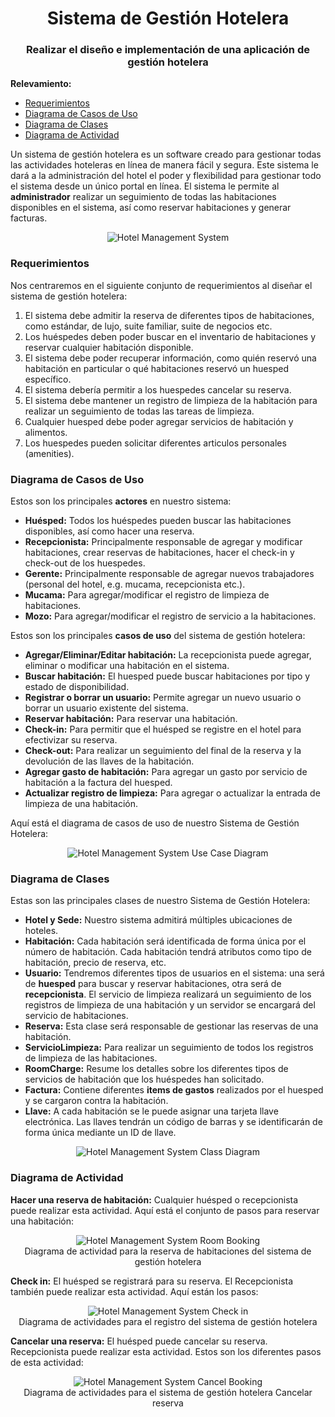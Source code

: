 <h1 align="center">Sistema de Gestión Hotelera</h1>
<h3 align="center">Realizar el diseño e implementación de una aplicación de gestión hotelera</h3>

**Relevamiento:**

* [Requerimientos](#requerimientos)
* [Diagrama de Casos de Uso](#diagrama-de-casos-de-uso)
* [Diagrama de Clases](#diagrama-de-clases)
* [Diagrama de Actividad](#diagrama-de-actividad)

Un sistema de gestión hotelera es un software creado para gestionar todas las actividades hoteleras en línea de manera fácil y segura. Este sistema le dará a la administración del hotel el poder y flexibilidad para gestionar todo el sistema desde un único portal en línea. El sistema le permite al **administrador** realizar un seguimiento de todas las habitaciones disponibles en el sistema, así como reservar habitaciones y generar facturas.

<p align="center">
    <img src="https://github.com/ET12Objetos/TrabajoPracticoIntegrador/blob/main/diagramas/sistema-de-gestion-hotelera/hotel-management-system.png" alt="Hotel Management System">
</p>

### Requerimientos

Nos centraremos en el siguiente conjunto de requerimientos al diseñar el sistema de gestión hotelera:

1. El sistema debe admitir la reserva de diferentes tipos de habitaciones, como estándar, de lujo, suite familiar, suite de negocios etc.
2. Los huéspedes deben poder buscar en el inventario de habitaciones y reservar cualquier habitación disponible.
3. El sistema debe poder recuperar información, como quién reservó una habitación en particular o qué habitaciones reservó un huesped específico.
4. El sistema debería permitir a los huespedes cancelar su reserva.
5. El sistema debe mantener un registro de limpieza de la habitación para realizar un seguimiento de todas las tareas de limpieza.
6. Cualquier huesped debe poder agregar servicios de habitación y alimentos.
7. Los huespedes pueden solicitar diferentes articulos personales (amenities).


### Diagrama de Casos de Uso

Estos son los principales **actores** en nuestro sistema:

* **Huésped:** Todos los huéspedes pueden buscar las habitaciones disponibles, así como hacer una reserva.
* **Recepcionista:** Principalmente responsable de agregar y modificar habitaciones, crear reservas de habitaciones, hacer el check-in y check-out de los huespedes.
* **Gerente:** Principalmente responsable de agregar nuevos trabajadores (personal del hotel, e.g. mucama, recepcionista etc.).
* **Mucama:** Para agregar/modificar el registro de limpieza de habitaciones.
* **Mozo:** Para agregar/modificar el registro de servicio a la habitaciones.

Estos son los principales **casos de uso** del sistema de gestión hotelera:

* **Agregar/Eliminar/Editar habitación:** La recepcionista puede agregar, eliminar o modificar una habitación en el sistema.
* **Buscar habitación:** El huesped puede buscar habitaciones por tipo y estado de disponibilidad.
* **Registrar o borrar un usuario:** Permite agregar un nuevo usuario o borrar un usuario existente del sistema.
* **Reservar habitación:** Para reservar una habitación.
* **Check-in:** Para permitir que el huésped se registre en el hotel para efectivizar su reserva.
* **Check-out:** Para realizar un seguimiento del final de la reserva y la devolución de las llaves de la habitación.
* **Agregar gasto de habitación:** Para agregar un gasto por servicio de habitación a la factura del huesped.
* **Actualizar registro de limpieza:** Para agregar o actualizar la entrada de limpieza de una habitación.

Aquí está el diagrama de casos de uso de nuestro Sistema de Gestión Hotelera:

<p align="center">
    <img src="https://github.com/ET12Objetos/TrabajoPracticoIntegrador/blob/main/diagramas/sistema-de-gestion-hotelera/usecase.drawio.svg" alt="Hotel Management System Use Case Diagram">
</p>

### Diagrama de Clases

Estas son las principales clases de nuestro Sistema de Gestión Hotelera:

* **Hotel y Sede:** Nuestro sistema admitirá múltiples ubicaciones de hoteles.
* **Habitación:** Cada habitación será identificada de forma única por el número de habitación. Cada habitación tendrá atributos como tipo de habitación, precio de reserva, etc.
* **Usuario:** Tendremos diferentes tipos de usuarios en el sistema: una será de **huesped** para buscar y reservar habitaciones, otra será de **recepcionista**. El servicio de limpieza realizará un seguimiento de los registros de limpieza de una habitación y un servidor se encargará del servicio de habitaciones.
* **Reserva:** Esta clase será responsable de gestionar las reservas de una habitación.
* **ServicioLimpieza:** Para realizar un seguimiento de todos los registros de limpieza de las habitaciones.
* **RoomCharge:** Resume los detalles sobre los diferentes tipos de servicios de habitación que los huéspedes han solicitado.
* **Factura:** Contiene diferentes **items de gastos** realizados por el huesped y se cargaron contra la habitación.
* **Llave:** A cada habitación se le puede asignar una tarjeta llave electrónica. Las llaves tendrán un código de barras y se identificarán de forma única mediante un ID de llave.

<p align="center">
    <img src="https://github.com/ET12Objetos/TrabajoPracticoIntegrador/blob/main/diagramas/sistema-de-gestion-hotelera/class.drawio.svg" alt="Hotel Management System Class Diagram">
</p>

### Diagrama de Actividad

**Hacer una reserva de habitación:** Cualquier huésped o recepcionista puede realizar esta actividad. Aquí está el conjunto de pasos para reservar una habitación:

<p align="center">
    <img src="https://github.com/ET12Objetos/TrabajoPracticoIntegrador/blob/main/diagramas/sistema-de-gestion-hotelera/hms-room-booking-activity-diagram.svg" alt="Hotel Management System Room Booking">
    <br />
    Diagrama de actividad para la reserva de habitaciones del sistema de gestión hotelera
</p>

**Check in:** El huésped se registrará para su reserva. El Recepcionista también puede realizar esta actividad. Aquí están los pasos:

<p align="center">
    <img src="https://github.com/ET12Objetos/TrabajoPracticoIntegrador/blob/main/diagramas/sistema-de-gestion-hotelera/hms-check-in-activity-diagram.svg" alt="Hotel Management System Check in">
    <br />
    Diagrama de actividades para el registro del sistema de gestión hotelera
</p>

**Cancelar una reserva:** El huésped puede cancelar su reserva. Recepcionista puede realizar esta actividad. Estos son los diferentes pasos de esta actividad:

<p align="center">
    <img src="https://github.com/ET12Objetos/TrabajoPracticoIntegrador/blob/main/diagramas/sistema-de-gestion-hotelera/hms-cancel-booking-activity-diagram.svg" alt="Hotel Management System Cancel Booking">
    <br />
    Diagrama de actividades para el sistema de gestión hotelera Cancelar reserva
</p>
